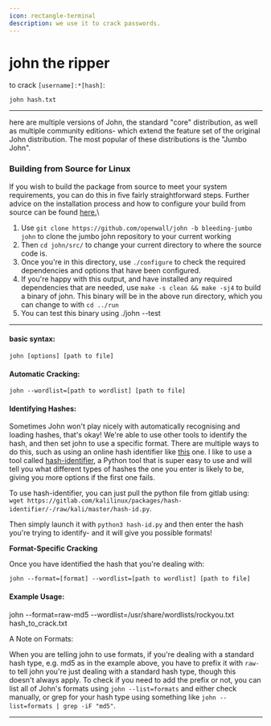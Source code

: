 ```yaml
---
icon: rectangle-terminal
description: we use it to crack passwords.
---
```


# john the ripper

to crack `[username]:*[hash]`:

`john hash.txt`

***

here are multiple versions of John, the standard "core" distribution, as well as multiple community editions- which extend the feature set of the original John distribution. The most popular of these distributions is the "Jumbo John".

### **Building from Source for Linux**

If you wish to build the package from source to meet your system requirements, you can do this in five fairly straightforward steps. Further advice on the installation process and how to configure your build from source can be found [here.](https://github.com/openwall/john/blob/bleeding-jumbo/doc/INSTALL)\


1. &#x20;Use `git clone https://github.com/openwall/john -b bleeding-jumbo john` to clone the jumbo john repository to your current working
2. &#x20;Then `cd john/src/` to change your current directory to where the source code is.&#x20;
3. Once you're in this directory, use `./configure` to check the required dependencies and options that have been configured.
4. If you're happy with this output, and have installed any required dependencies that are needed, use `make -s clean && make -sj4` to build a binary of john. This binary will be in the above run directory, which you can change to with `cd ../run`
5. You can test this binary using ./john --test

***

#### basic syntax:

`john [options] [path to file]`

#### **Automatic Cracking:**

`john --wordlist=[path to wordlist] [path to file]`

#### **Identifying Hashes:**

Sometimes John won't play nicely with automatically recognising and loading hashes, that's okay! We're able to use other tools to identify the hash, and then set john to use a specific format. There are multiple ways to do this, such as using an online hash identifier like [this](https://hashes.com/en/tools/hash\_identifier) one. I like to use a tool called [hash-identifier](https://gitlab.com/kalilinux/packages/hash-identifier/-/tree/kali/master), a Python tool that is super easy to use and will tell you what different types of hashes the one you enter is likely to be, giving you more options if the first one fails.

To use hash-identifier, you can just pull the python file from gitlab using: `wget https://gitlab.com/kalilinux/packages/hash-identifier/-/raw/kali/master/hash-id.py`.

Then simply launch it with `python3 hash-id.py` and then enter the hash you're trying to identify- and it will give you possible formats!

**Format-Specific Cracking**

Once you have identified the hash that you're dealing with:

`john --format=[format] --wordlist=[path to wordlist] [path to file]`

#### Example Usage:

john --format=raw-md5 --wordlist=/usr/share/wordlists/rockyou.txt hash\_to\_crack.txt

A Note on Formats:

When you are telling john to use formats, if you're dealing with a standard hash type, e.g. md5 as in the example above, you have to prefix it with `raw-` to tell john you're just dealing with a standard hash type, though this doesn't always apply. To check if you need to add the prefix or not, you can list all of John's formats using `john --list=formats` and either check manually, or grep for your hash type using something like `john --list=formats | grep -iF "md5"`.

***

